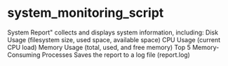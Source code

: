 # system_monitoring_script
System Report" collects and displays system information, including:  Disk Usage (filesystem size, used space, available space) CPU Usage (current CPU load) Memory Usage (total, used, and free memory) Top 5 Memory-Consuming Processes Saves the report to a log file (report.log)
